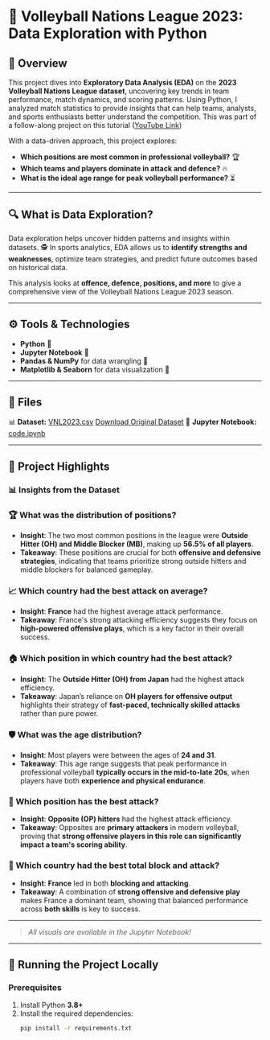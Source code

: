 # 🏐 Volleyball Nations League 2023: Data Exploration with Python  

## 📌 Overview  
This project dives into **Exploratory Data Analysis (EDA)** on the **2023 Volleyball Nations League dataset**, uncovering key trends in team performance, match dynamics, and scoring patterns. Using Python, I analyzed match statistics to provide insights that can help teams, analysts, and sports enthusiasts better understand the competition.  This was part of a follow-along project on this tutorial ([YouTube Link](https://www.youtube.com/watch?v=c6O0KWcg4Eg&list=PLTsu3dft3CWhLHbHTTzvG3Vx8XDWemG17&index=2))

With a data-driven approach, this project explores:  
- **Which positions are most common in professional volleyball?** 🏆  
- **Which teams and players dominate in attack and defence?** 🔥  
- **What is the ideal age range for peak volleyball performance?** ⏳   

---

## 🔍 What is Data Exploration?  
Data exploration helps uncover hidden patterns and insights within datasets. 🕵️ In sports analytics, EDA allows us to **identify strengths and weaknesses**, optimize team strategies, and predict future outcomes based on historical data.  

This analysis looks at **offence, defence, positions, and more** to give a comprehensive view of the Volleyball Nations League 2023 season.  

---

## ⚙️ Tools & Technologies  
- **Python** 🐍  
- **Jupyter Notebook** 📓  
- **Pandas & NumPy** for data wrangling 🧹  
- **Matplotlib & Seaborn** for data visualization 🎨  

---

## 📂 Files  
📊 **Dataset:** [VNL2023.csv](VNL2023.csv)  [Download Original Dataset](https://www.kaggle.com/datasets/yeganehbavafa/vnl-men-2023)
📕 **Jupyter Notebook:** [code.ipynb](code.ipynb)

---

## 🎯 Project Highlights  

### 📊 **Insights from the Dataset**  

### 🏆 What was the distribution of positions?  
- **Insight**: The two most common positions in the league were **Outside Hitter (OH) and Middle Blocker (MB)**, making up **56.5% of all players**.  
- **Takeaway**: These positions are crucial for both **offensive and defensive strategies**, indicating that teams prioritize strong outside hitters and middle blockers for balanced gameplay.  

### 📈 Which country had the best attack on average?  
- **Insight**: **France** had the highest average attack performance.  
- **Takeaway**: France's strong attacking efficiency suggests they focus on **high-powered offensive plays**, which is a key factor in their overall success.  

### 🏠 Which position in which country had the best attack?  
- **Insight**: The **Outside Hitter (OH) from Japan** had the highest attack efficiency.  
- **Takeaway**: Japan’s reliance on **OH players for offensive output** highlights their strategy of **fast-paced, technically skilled attacks** rather than pure power.  

### 🛡️ What was the age distribution?  
- **Insight**: Most players were between the ages of **24 and 31**.  
- **Takeaway**: This age range suggests that peak performance in professional volleyball **typically occurs in the mid-to-late 20s**, when players have both **experience and physical endurance**.  

### 🔢 Which position has the best attack?  
- **Insight**: **Opposite (OP) hitters** had the highest attack efficiency.  
- **Takeaway**: Opposites are **primary attackers** in modern volleyball, proving that **strong offensive players in this role can significantly impact a team's scoring ability**.  

### 🏐 Which country had the best total block and attack?  
- **Insight**: **France** led in both **blocking and attacking**.  
- **Takeaway**: A combination of **strong offensive and defensive play** makes France a dominant team, showing that balanced performance across **both skills** is key to success.  
  

---
  
> *All visuals are available in the Jupyter Notebook!*  

---

## 🚀 Running the Project Locally  

### **Prerequisites**  
1. Install Python **3.8+**  
2. Install the required dependencies:  
   ```bash
   pip install -r requirements.txt
